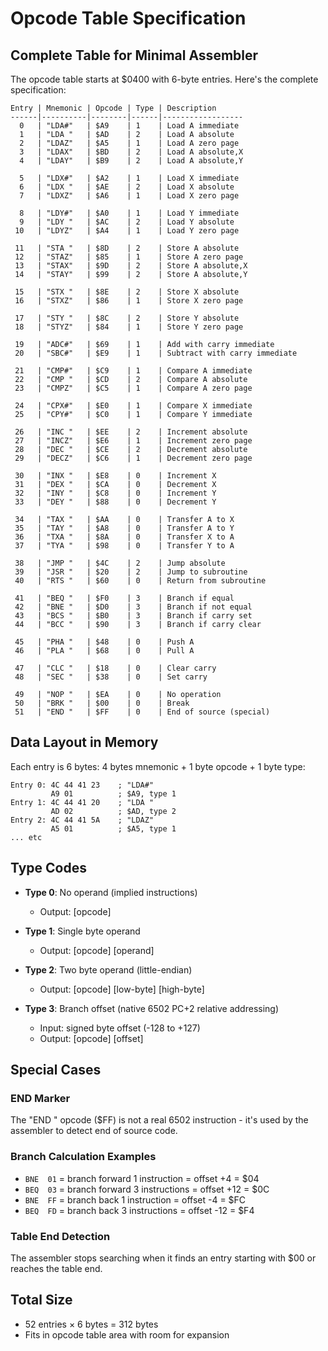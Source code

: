 # Opcode Table Specification

## Complete Table for Minimal Assembler

The opcode table starts at $0400 with 6-byte entries. Here's the complete specification:

```
Entry | Mnemonic | Opcode | Type | Description
------|----------|--------|------|------------------
  0   | "LDA#"   | $A9    | 1    | Load A immediate
  1   | "LDA "   | $AD    | 2    | Load A absolute
  2   | "LDAZ"   | $A5    | 1    | Load A zero page
  3   | "LDAX"   | $BD    | 2    | Load A absolute,X
  4   | "LDAY"   | $B9    | 2    | Load A absolute,Y

  5   | "LDX#"   | $A2    | 1    | Load X immediate
  6   | "LDX "   | $AE    | 2    | Load X absolute
  7   | "LDXZ"   | $A6    | 1    | Load X zero page

  8   | "LDY#"   | $A0    | 1    | Load Y immediate
  9   | "LDY "   | $AC    | 2    | Load Y absolute
 10   | "LDYZ"   | $A4    | 1    | Load Y zero page

 11   | "STA "   | $8D    | 2    | Store A absolute
 12   | "STAZ"   | $85    | 1    | Store A zero page
 13   | "STAX"   | $9D    | 2    | Store A absolute,X
 14   | "STAY"   | $99    | 2    | Store A absolute,Y

 15   | "STX "   | $8E    | 2    | Store X absolute
 16   | "STXZ"   | $86    | 1    | Store X zero page

 17   | "STY "   | $8C    | 2    | Store Y absolute
 18   | "STYZ"   | $84    | 1    | Store Y zero page

 19   | "ADC#"   | $69    | 1    | Add with carry immediate
 20   | "SBC#"   | $E9    | 1    | Subtract with carry immediate

 21   | "CMP#"   | $C9    | 1    | Compare A immediate
 22   | "CMP "   | $CD    | 2    | Compare A absolute
 23   | "CMPZ"   | $C5    | 1    | Compare A zero page

 24   | "CPX#"   | $E0    | 1    | Compare X immediate
 25   | "CPY#"   | $C0    | 1    | Compare Y immediate

 26   | "INC "   | $EE    | 2    | Increment absolute
 27   | "INCZ"   | $E6    | 1    | Increment zero page
 28   | "DEC "   | $CE    | 2    | Decrement absolute
 29   | "DECZ"   | $C6    | 1    | Decrement zero page

 30   | "INX "   | $E8    | 0    | Increment X
 31   | "DEX "   | $CA    | 0    | Decrement X
 32   | "INY "   | $C8    | 0    | Increment Y
 33   | "DEY "   | $88    | 0    | Decrement Y

 34   | "TAX "   | $AA    | 0    | Transfer A to X
 35   | "TAY "   | $A8    | 0    | Transfer A to Y
 36   | "TXA "   | $8A    | 0    | Transfer X to A
 37   | "TYA "   | $98    | 0    | Transfer Y to A

 38   | "JMP "   | $4C    | 2    | Jump absolute
 39   | "JSR "   | $20    | 2    | Jump to subroutine
 40   | "RTS "   | $60    | 0    | Return from subroutine

 41   | "BEQ "   | $F0    | 3    | Branch if equal
 42   | "BNE "   | $D0    | 3    | Branch if not equal
 43   | "BCS "   | $B0    | 3    | Branch if carry set
 44   | "BCC "   | $90    | 3    | Branch if carry clear

 45   | "PHA "   | $48    | 0    | Push A
 46   | "PLA "   | $68    | 0    | Pull A

 47   | "CLC "   | $18    | 0    | Clear carry
 48   | "SEC "   | $38    | 0    | Set carry

 49   | "NOP "   | $EA    | 0    | No operation
 50   | "BRK "   | $00    | 0    | Break
 51   | "END "   | $FF    | 0    | End of source (special)
```

## Data Layout in Memory

Each entry is 6 bytes: 4 bytes mnemonic + 1 byte opcode + 1 byte type:
```
Entry 0: 4C 44 41 23    ; "LDA#"
         A9 01          ; $A9, type 1
Entry 1: 4C 44 41 20    ; "LDA "
         AD 02          ; $AD, type 2
Entry 2: 4C 44 41 5A    ; "LDAZ"
         A5 01          ; $A5, type 1
... etc
```

## Type Codes
- **Type 0**: No operand (implied instructions)
  - Output: [opcode]

- **Type 1**: Single byte operand
  - Output: [opcode] [operand]

- **Type 2**: Two byte operand (little-endian)
  - Output: [opcode] [low-byte] [high-byte]

- **Type 3**: Branch offset (native 6502 PC+2 relative addressing)
  - Input: signed byte offset (-128 to +127)
  - Output: [opcode] [offset]

## Special Cases

### END Marker
The "END " opcode ($FF) is not a real 6502 instruction - it's used by the assembler to detect end of source code.

### Branch Calculation Examples
- `BNE  01` = branch forward 1 instruction = offset +4 = $04
- `BEQ  03` = branch forward 3 instructions = offset +12 = $0C
- `BNE  FF` = branch back 1 instruction = offset -4 = $FC
- `BEQ  FD` = branch back 3 instructions = offset -12 = $F4

### Table End Detection
The assembler stops searching when it finds an entry starting with $00 or reaches the table end.

## Total Size
- 52 entries × 6 bytes = 312 bytes
- Fits in opcode table area with room for expansion

